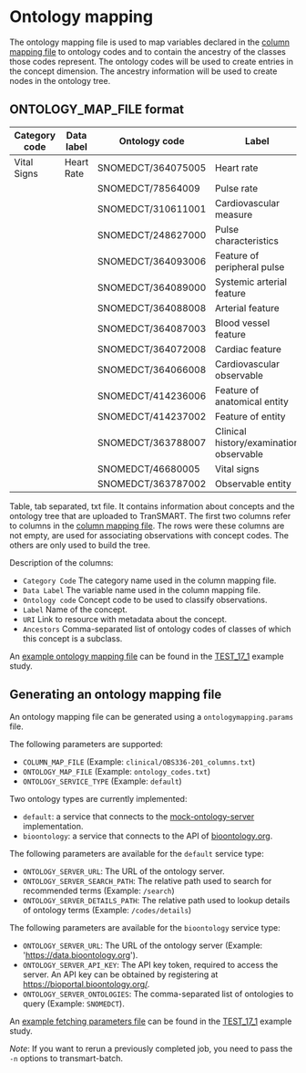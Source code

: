 Ontology mapping
================

The ontology mapping file is used to map variables declared in the [column mapping file](clinical.md)
to ontology codes and to contain the ancestry of the classes those codes represent.
The ontology codes will be used to create entries in the concept dimension.
The ancestry information will be used to create nodes in the ontology tree.


ONTOLOGY_MAP_FILE format
------------------------

|Category code|Data label   |Ontology code     |Label                                  |URI                                                    |Ancestors                            
|-------------|-------------|------------------|---------------------------------------|-------------------------------------------------------|-------------------------------------------------------
|Vital Signs  |Heart Rate   |SNOMEDCT/364075005|Heart rate                             |http://purl.bioontology.org/ontology/SNOMEDCT/364075005|SNOMEDCT/78564009,SNOMEDCT/364072008
|             |             |SNOMEDCT/78564009 |Pulse rate                             |http://purl.bioontology.org/ontology/SNOMEDCT/78564009 |SNOMEDCT/46680005,SNOMEDCT/310611001,SNOMEDCT/248627000
|             |             |SNOMEDCT/310611001|Cardiovascular measure                 |http://purl.bioontology.org/ontology/SNOMEDCT/310611001|SNOMEDCT/364066008
|             |             |SNOMEDCT/248627000|Pulse characteristics                  |http://purl.bioontology.org/ontology/SNOMEDCT/248627000|SNOMEDCT/364093006
|             |             |SNOMEDCT/364093006|Feature of peripheral pulse            |http://purl.bioontology.org/ontology/SNOMEDCT/364093006|SNOMEDCT/364089000
|             |             |SNOMEDCT/364089000|Systemic arterial feature              |http://purl.bioontology.org/ontology/SNOMEDCT/364089000|SNOMEDCT/364088008
|             |             |SNOMEDCT/364088008|Arterial feature                       |http://purl.bioontology.org/ontology/SNOMEDCT/364088008|SNOMEDCT/364087003
|             |             |SNOMEDCT/364087003|Blood vessel feature                   |http://purl.bioontology.org/ontology/SNOMEDCT/364087003|SNOMEDCT/364066008
|             |             |SNOMEDCT/364072008|Cardiac feature                        |http://purl.bioontology.org/ontology/SNOMEDCT/364072008|SNOMEDCT/364066008,SNOMEDCT/414236006
|             |             |SNOMEDCT/364066008|Cardiovascular observable              |http://purl.bioontology.org/ontology/SNOMEDCT/364066008|SNOMEDCT/363788007
|             |             |SNOMEDCT/414236006|Feature of anatomical entity           |http://purl.bioontology.org/ontology/SNOMEDCT/414236006|SNOMEDCT/414237002
|             |             |SNOMEDCT/414237002|Feature of entity                      |http://purl.bioontology.org/ontology/SNOMEDCT/414237002|SNOMEDCT/363787002
|             |             |SNOMEDCT/363788007|Clinical history/examination observable|http://purl.bioontology.org/ontology/SNOMEDCT/363788007|SNOMEDCT/363787002
|             |             |SNOMEDCT/46680005 |Vital signs                            |http://purl.bioontology.org/ontology/SNOMEDCT/46680005 |SNOMEDCT/363787002
|             |             |SNOMEDCT/363787002|Observable entity                      |http://purl.bioontology.org/ontology/SNOMEDCT/363787002|

Table, tab separated, txt file. It contains information about concepts and the ontology tree
that are uploaded to TranSMART.
The first two columns refer to columns in the [column mapping file](clinical.md).
The rows were these columns are not empty, are used for associating observations
with concept codes. The others are only used to build the tree.

Description of the columns:
- `Category Code`  The category name used in the column mapping file.
- `Data Label`  The variable name used in the column mapping file.
- `Ontology code`  Concept code to be used to classify observations.
- `Label`  Name of the concept.
- `URI`  Link to resource with metadata about the concept.
- `Ancestors`  Comma-separated list of ontology codes of classes of which this concept is a subclass.

An [example ontology mapping file](../../studies/TEST_17_1/clinical/OBS336-201_ontology_codes.txt) can be found in 
the [TEST_17_1](../../studies/TEST_17_1) example study.


Generating an ontology mapping file
-----------------------------------
An ontology mapping file can be generated using a `ontologymapping.params` file.

The following parameters are supported:
- `COLUMN_MAP_FILE`  (Example: `clinical/OBS336-201_columns.txt`)
- `ONTOLOGY_MAP_FILE` (Example: `ontology_codes.txt`)
- `ONTOLOGY_SERVICE_TYPE` (Example: `default`)

Two ontology types are currently implemented:
- `default`: a service that connects to the [mock-ontology-server](../../../mock-ontology-server) implementation.
- `bioontology`: a service that connects to the API of [bioontology.org](https://data.bioontology.org/documentation).

The following parameters are available for the `default` service type:
- `ONTOLOGY_SERVER_URL`: The URL of the ontology server.
- `ONTOLOGY_SERVER_SEARCH_PATH`:  The relative path used to search for recommended terms (Example: `/search`)
- `ONTOLOGY_SERVER_DETAILS_PATH`: The relative path used to lookup details of ontology terms (Example: `/codes/details`)

The following parameters are available for the `bioontology` service type:
- `ONTOLOGY_SERVER_URL`: The URL of the ontology server (Example: 'https://data.bioontology.org').
- `ONTOLOGY_SERVER_API_KEY`: The API key token, required to access the server. 
An API key can be obtained by registering at https://bioportal.bioontology.org/.
- `ONTOLOGY_SERVER_ONTOLOGIES`: The comma-separated list of ontologies to query (Example: `SNOMEDCT`).

An [example fetching parameters file](../../studies/TEST_17_1/ontologymapping.params) can be found in
the [TEST_17_1](../../studies/TEST_17_1) example study.

_Note_: If you want to rerun a previously completed job, you need to pass the `-n` options to transmart-batch.

